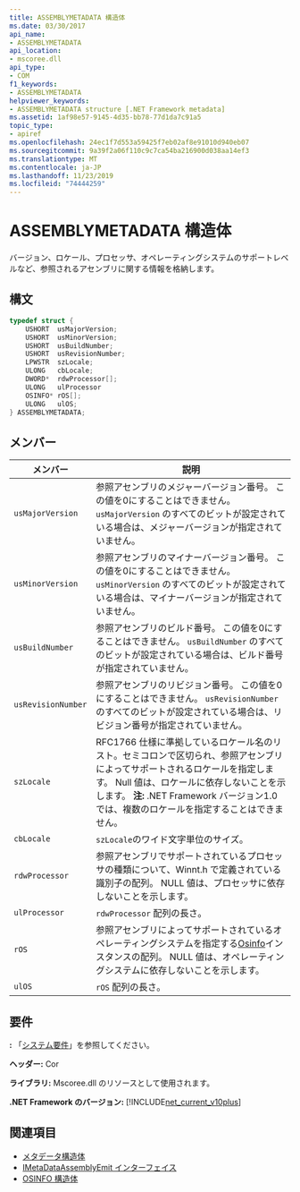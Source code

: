 ```yaml
---
title: ASSEMBLYMETADATA 構造体
ms.date: 03/30/2017
api_name:
- ASSEMBLYMETADATA
api_location:
- mscoree.dll
api_type:
- COM
f1_keywords:
- ASSEMBLYMETADATA
helpviewer_keywords:
- ASSEMBLYMETADATA structure [.NET Framework metadata]
ms.assetid: 1af98e57-9145-4d35-bb78-77d1da7c91a5
topic_type:
- apiref
ms.openlocfilehash: 24ec1f7d553a59425f7eb02af8e91010d940eb07
ms.sourcegitcommit: 9a39f2a06f110c9c7ca54ba216900d038aa14ef3
ms.translationtype: MT
ms.contentlocale: ja-JP
ms.lasthandoff: 11/23/2019
ms.locfileid: "74444259"
---
```

# <a name="assemblymetadata-structure"></a>ASSEMBLYMETADATA 構造体
バージョン、ロケール、プロセッサ、オペレーティングシステムのサポートレベルなど、参照されるアセンブリに関する情報を格納します。  
  
## <a name="syntax"></a>構文  
  
```cpp  
typedef struct {  
    USHORT  usMajorVersion;  
    USHORT  usMinorVersion;  
    USHORT  usBuildNumber;  
    USHORT  usRevisionNumber;  
    LPWSTR  szLocale;  
    ULONG   cbLocale;  
    DWORD*  rdwProcessor[];  
    ULONG   ulProcessor  
    OSINFO* rOS[];  
    ULONG   ulOS;  
} ASSEMBLYMETADATA;  
```  
  
## <a name="members"></a>メンバー  
  
|メンバー|説明|  
|------------|-----------------|  
|`usMajorVersion`|参照アセンブリのメジャーバージョン番号。 この値を0にすることはできません。 `usMajorVersion` のすべてのビットが設定されている場合は、メジャーバージョンが指定されていません。|  
|`usMinorVersion`|参照アセンブリのマイナーバージョン番号。 この値を0にすることはできません。 `usMinorVersion` のすべてのビットが設定されている場合は、マイナーバージョンが指定されていません。|  
|`usBuildNumber`|参照アセンブリのビルド番号。 この値を0にすることはできません。 `usBuildNumber` のすべてのビットが設定されている場合は、ビルド番号が指定されていません。|  
|`usRevisionNumber`|参照アセンブリのリビジョン番号。 この値を0にすることはできません。 `usRevisionNumber` のすべてのビットが設定されている場合は、リビジョン番号が指定されていません。|  
|`szLocale`|RFC1766 仕様に準拠しているロケール名のリスト。セミコロンで区切られ、参照アセンブリによってサポートされるロケールを指定します。 Null 値は、ロケールに依存しないことを示します。 **注:** .NET Framework バージョン1.0 では、複数のロケールを指定することはできません。|  
|`cbLocale`|`szLocale`のワイド文字単位のサイズ。|  
|`rdwProcessor`|参照アセンブリでサポートされているプロセッサの種類について、Winnt.h で定義されている識別子の配列。 NULL 値は、プロセッサに依存しないことを示します。|  
|`ulProcessor`|`rdwProcessor` 配列の長さ。|  
|`rOS`|参照アセンブリによってサポートされているオペレーティングシステムを指定する[Osinfo](../../../../docs/framework/unmanaged-api/metadata/osinfo-structure.md)インスタンスの配列。 NULL 値は、オペレーティングシステムに依存しないことを示します。|  
|`ulOS`|`rOS` 配列の長さ。|  
  
## <a name="requirements"></a>要件  
 **:** 「[システム要件](../../../../docs/framework/get-started/system-requirements.md)」を参照してください。  
  
 **ヘッダー:** Cor  
  
 **ライブラリ:** Mscoree.dll のリソースとして使用されます。  
  
 **.NET Framework のバージョン:** [!INCLUDE[net_current_v10plus](../../../../includes/net-current-v10plus-md.md)]  
  
## <a name="see-also"></a>関連項目

- [メタデータ構造体](../../../../docs/framework/unmanaged-api/metadata/metadata-structures.md)
- [IMetaDataAssemblyEmit インターフェイス](../../../../docs/framework/unmanaged-api/metadata/imetadataassemblyemit-interface.md)
- [OSINFO 構造体](../../../../docs/framework/unmanaged-api/metadata/osinfo-structure.md)

